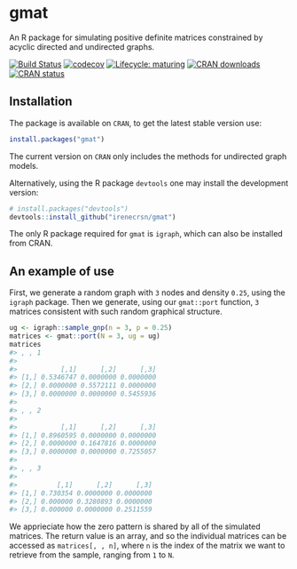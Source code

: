<!-- README.md is generated from README.Rmd. Please edit that file -->
gmat
====

An R package for simulating positive definite matrices constrained by acyclic directed and undirected graphs.

[![Build Status](https://travis-ci.org/irenecrsn/gmat.svg?branch=master)](https://travis-ci.org/irenecrsn/gmat) [![codecov](https://codecov.io/gh/irenecrsn/gmat/branch/dev/graph/badge.svg)](https://codecov.io/gh/irenecrsn/gmat) [![Lifecycle: maturing](https://img.shields.io/badge/lifecycle-maturing-blue.svg)](https://www.tidyverse.org/lifecycle/#maturing) [![CRAN downloads](http://cranlogs.r-pkg.org/badges/grand-total/gmat)](http://cran.r-project.org/package=gmat) [![CRAN status](http://www.r-pkg.org/badges/version/gmat)](http://cran.r-project.org/package=gmat)

Installation
------------

The package is available on `CRAN`, to get the latest stable version use:

``` r
install.packages("gmat")
```

The current version on `CRAN` only includes the methods for undirected graph models.

Alternatively, using the R package `devtools` one may install the development version:

``` r
# install.packages("devtools")
devtools::install_github("irenecrsn/gmat")
```

The only R package required for `gmat` is `igraph`, which can also be installed from CRAN.

An example of use
-----------------

First, we generate a random graph with `3` nodes and density `0.25`, using the `igraph` package. Then we generate, using our `gmat::port` function, `3` matrices consistent with such random graphical structure.

``` r
ug <- igraph::sample_gnp(n = 3, p = 0.25)
matrices <- gmat::port(N = 3, ug = ug)
matrices
#> , , 1
#> 
#>           [,1]      [,2]      [,3]
#> [1,] 0.5346747 0.0000000 0.0000000
#> [2,] 0.0000000 0.5572111 0.0000000
#> [3,] 0.0000000 0.0000000 0.5455936
#> 
#> , , 2
#> 
#>           [,1]      [,2]      [,3]
#> [1,] 0.8960595 0.0000000 0.0000000
#> [2,] 0.0000000 0.1647816 0.0000000
#> [3,] 0.0000000 0.0000000 0.7255057
#> 
#> , , 3
#> 
#>          [,1]      [,2]      [,3]
#> [1,] 0.730354 0.0000000 0.0000000
#> [2,] 0.000000 0.3280893 0.0000000
#> [3,] 0.000000 0.0000000 0.2511559
```

We apprieciate how the zero pattern is shared by all of the simulated matrices. The return value is an array, and so the individual matrices can be accessed as `matrices[, , n]`, where `n` is the index of the matrix we want to retrieve from the sample, ranging from `1` to `N`.
